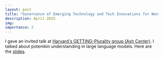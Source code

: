 ```yaml
---
layout: post
title: "Governance of Emerging Technology and Tech Innovations for Next-Gen Governance: Potemkin Understanding"
description: April 2025
img:
importance: 2
---
```


I gave an invited talk at [Harvard's GETTING-Plurality group (Ash Center)](https://ash.harvard.edu/programs/getting-plurality/). I talked about potemkin understanding in large language models. Here are the [slides](https://docs.google.com/presentation/d/13NwV_v7oQ9VL88VZ2Hp-pFuzZh7QfkRNcDu29uJ-hZ4/edit?usp=sharing).